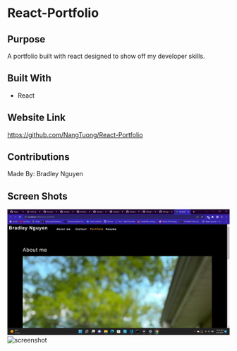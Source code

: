 # React-Portfolio

## Purpose
A portfolio built with react designed to show off my developer skills.

## Built With
* React


## Website Link
https://github.com/NangTuong/React-Portfolio

## Contributions
Made By: Bradley Nguyen

## Screen Shots
![screenshot](./src/assets/images/Screenshot%20(36).png)
![screenshot](./src/assets/images/Screenshot%20(37).png)